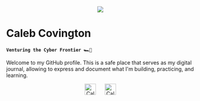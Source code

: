 <h1 align='center'>
  <img src="https://readme-typing-svg.herokuapp.com?font=&size=32&duration=4000&pause=1000&color=EBEBEB&random=false&width=435&lines=Hello!;Bonjour!;Hallo!;Hola!;Ciao!;Olá!;Привет!;Hej!;こんにちは!;안녕하세요!;" />
</h1>

# Caleb Covington

**`Venturing the Cyber Frontier 🏎️💨`**

Welcome to my GitHub profile. This is a safe place that serves as my digital journal, allowing to express and document what I'm building, practicing, and learning.

<div align="center">
  <a [href="https://www.linkedin.com/in/calebcovington](https://www.linkedin.com/in/calebcovington/)">
    <img alt="CalebCovington | LinkedIn" width="30px" src ="https://cdn.jsdelivr.net/npm/simple-icons@v3/icons/linkedin.svg"/>
  &nbsp;&nbsp;&nbsp;&nbsp;
  <a href="mailto:caleb@gmail.com">
    <img alt="CalebCovington | Gmail" width="30px" src="https://cdn.jsdelivr.net/npm/simple-icons@v3/icons/gmail.svg"/>
  </a>
</div>

<br/>

<!--<img alt="snake eating my contributions" src="https://raw.githubusercontenrt.com/caleb-->




